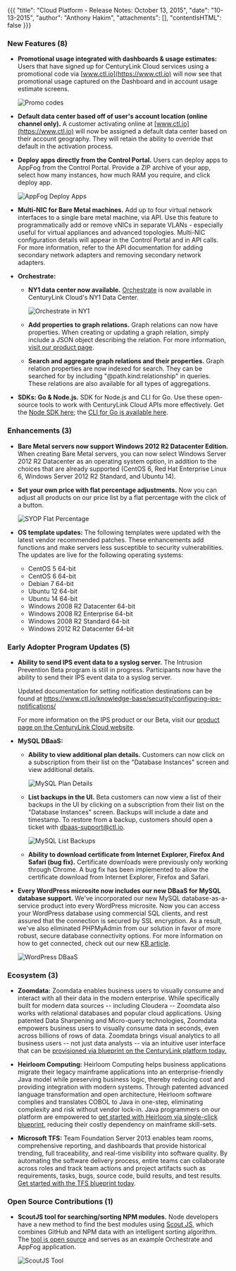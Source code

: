{{{
"title": "Cloud Platform - Release Notes: October 13, 2015",
"date": "10-13-2015",
"author": "Anthony Hakim",
"attachments": [],
"contentIsHTML": false
}}}

### New Features (8)

* __Promotional usage integrated with dashboards & usage estimates:__ Users that have signed up for CenturyLink Cloud services using a promotional code via [www.ctl.io](https://www.ctl.io) will now see that promotional usage captured on the Dashboard and in account usage estimate screens.

    ![Promo codes](../images/2015-10-13_releasenotes8.png)

* __Default data center based off of user's account location (online channel only).__  A customer activating online at [www.ctl.io](https://www.ctl.io) will now be assigned a default data center based on their account geography.  They will retain the ability to override that default in the activation process.

* __Deploy apps directly from the Control Portal.__ Users can deploy apps to AppFog from the Control Portal. Provide a ZIP archive of your app, select how many instances, how much RAM you require, and click deploy app.

    ![AppFog Deploy Apps](../images/2015-10-13_releasenotes1.png)

* __Multi-NIC for Bare Metal machines.__ Add up to four virtual network interfaces to a single bare metal machine, via API. Use this feature to programmatically add or remove vNICs in separate VLANs - especially useful for virtual appliances and advanced topologies. Multi-NIC configuration details will appear in the Control Portal and in API calls. For more information, refer to the API documentation for adding secondary network adapters and removing secondary network adapters.

* __Orchestrate:__

  * __NY1 data center now available.__ [Orchestrate](https://www.orchestrate.io/) is now available in CenturyLink Cloud's NY1 Data Center.

    ![Orchestrate in NY1](../images/2015-10-13_releasenotes7.png)

  * __Add properties to graph relations.__ Graph relations can now have properties. When creating or updating a graph relation, simply include a JSON object describing the relation. For more information, [visit our product page](https://orchestrate.io/docs/apiref#graph-put-with-value).

  * __Search and aggregate graph relations and their properties.__ Graph relation properties are now indexed for search. They can be searched for by including "@path.kind:relationship" in queries. These relations are also available for all types of aggregations.

* __SDKs: Go & Node.js.__ SDK for Node.js and CLI for Go. Use these open-source tools to work with CenturyLink Cloud APIs more effectively. Get the [Node SDK here](https://github.com/CenturyLinkCloud/clc-node-sdk); the [CLI for Go is available here](https://github.com/CenturyLinkCloud/clc-go-cli).

### Enhancements (3)

* __Bare Metal servers now support Windows 2012 R2 Datacenter Edition.__ When creating Bare Metal servers, you can now select Windows Server 2012 R2 Datacenter as an operating system option, in addition to the choices that are already supported (CentOS 6, Red Hat Enterprise Linux 6, Windows Server 2012 R2 Standard, and Ubuntu 14).

* __Set your own price with flat percentage adjustments.__ Now you can adjust all products on our price list by a flat percentage with the click of a button.

    ![SYOP Flat Percentage](../images/2015-10-13_releasenotes6.png)

* __OS template updates:__ The following templates were updated with the latest vendor recommended patches. These enhancements add functions and make servers less susceptible to security vulnerabilities. The updates are live for the following operating systems:

  * CentOS 5 64-bit
  * CentOS 6 64-bit
  * Debian 7 64-bit
  * Ubuntu 12 64-bit
  * Ubuntu 14 64-bit
  * Windows 2008 R2 Datacenter 64-bit
  * Windows 2008 R2 Enterprise 64-bit
  * Windows 2008 R2 Standard 64-bit
  * Windows 2012 R2 Datacenter 64-bit

### Early Adopter Program Updates (5)

* __Ability to send IPS event data to a syslog server.__ The Intrusion Prevention Beta program is still in progress. Participants now have the ability to send their IPS event data to a syslog server.

  Updated documentation for setting notification destinations can be found at https://www.ctl.io/knowledge-base/security/configuring-ips-notifications/

  For more information on the IPS product or our Beta, visit our [product page on the CenturyLink Cloud website](https://www.ctl.io/intrusion-prevention-service/).

* __MySQL DBaaS:__

  * __Ability to view additional plan details.__ Customers can now click on a subscription from their list on the "Database Instances" screen and view additional details.

    ![MySQL Plan Details](../images/2015-10-13_releasenotes2.png)

  * __List backups in the UI.__ Beta customers can now view a list of their backups in the UI by clicking on a subscription from their list on the "Database Instances" screen. Backups will include a date and timestamp. To restore from a backup, customers should open a ticket with [dbaas-support@ctl.io](mailto:dbaas-support@ctl.io).

    ![MySQL List Backups](../images/2015-10-13_releasenotes3.png)

  * __Ability to download certificate from Internet Explorer, Firefox And Safari (bug fix).__ Certificate downloads were previously only working through Chrome. A bug fix has been implemented to allow the certificate download from Internet Explorer, Firefox and Safari.

* __Every WordPress microsite now includes our new DBaaS for MySQL database support.__ We've incorporated our new MySQL database-as-a-service product into every WordPress microsite. Now you can access your WordPress database using commercial SQL clients, and rest assured that the connection is secured by SSL encryption. As a result, we've also eliminated PHPMyAdmin from our solution in favor of more robust, secure database connectivity options. For more information on how to get connected, check out our new [KB article](https://www.ctl.io/knowledge-base/wordpress/wordpress-database-access-with-external-tools/).

  ![WordPress DBaaS](../images/2015-10-13_releasenotes4.png)

### Ecosystem (3)

* __Zoomdata:__ Zoomdata enables business users to visually consume and interact with all their data in the modern enterprise. While specifically built for modern data sources -- including Cloudera -- Zoomdata also works with relational databases and popular cloud applications. Using patented Data Sharpening and Micro-query technologies, Zoomdata empowers business users to visually consume data in seconds, even across billions of rows of data. Zoomdata brings visual analytics to all business users -- not just data analysts -- via an intuitive user interface that can be [provisioned via blueprint on the CenturyLink platform today.](https://www.ctl.io/knowledge-base/ecosystem-partners/marketplace-guides/getting-started-with-zoomdata-blueprint/)

* __Heirloom Computing:__ Heirloom Computing helps business applications migrate their legacy mainframe applications into an enterprise-friendly Java model while preserving business logic, thereby reducing cost and providing integration with modern systems. Through patented advanced language transformation and open architecture, Heirloom software complies and translates COBOL to Java in one-step, eliminating complexity and risk without vendor lock-in. Java programmers on our platform are empowered to [get started with Heirloom via single-click blueprint](https://www.ctl.io/knowledge-base/ecosystem-partners/marketplace-guides/getting-started-with-elastic-cobol/), reducing their costly dependency on mainframe skill-sets.

* __Microsoft TFS:__ Team Foundation Server 2013 enables team rooms, comprehensive reporting, and dashboards that provide historical trending, full traceability, and real-time visibility into software quality. By automating the software delivery process, entire teams can collaborate across roles and track team actions and project artifacts such as requirements, tasks, bugs, source code, build results, and test results. [Get started with the TFS blueprint today](https://www.ctl.io/knowledge-base/ecosystem-partners/marketplace-guides/getting-started-with-microsoft-tfs/).


### Open Source Contributions (1)

* __ScoutJS tool for searching/sorting NPM modules.__  Node developers have a new method to find the best modules using [Scout JS](http://scoutjs.com/), which combines GitHub and NPM data with an intelligent sorting algorithm. The [tool is open source](https://developers.ctl.io/developers/blog/post/scoutjs-search-npm) and serves as an example Orchestrate and AppFog application.

  ![ScoutJS Tool](../images/2015-10-13_releasenotes5.png)
